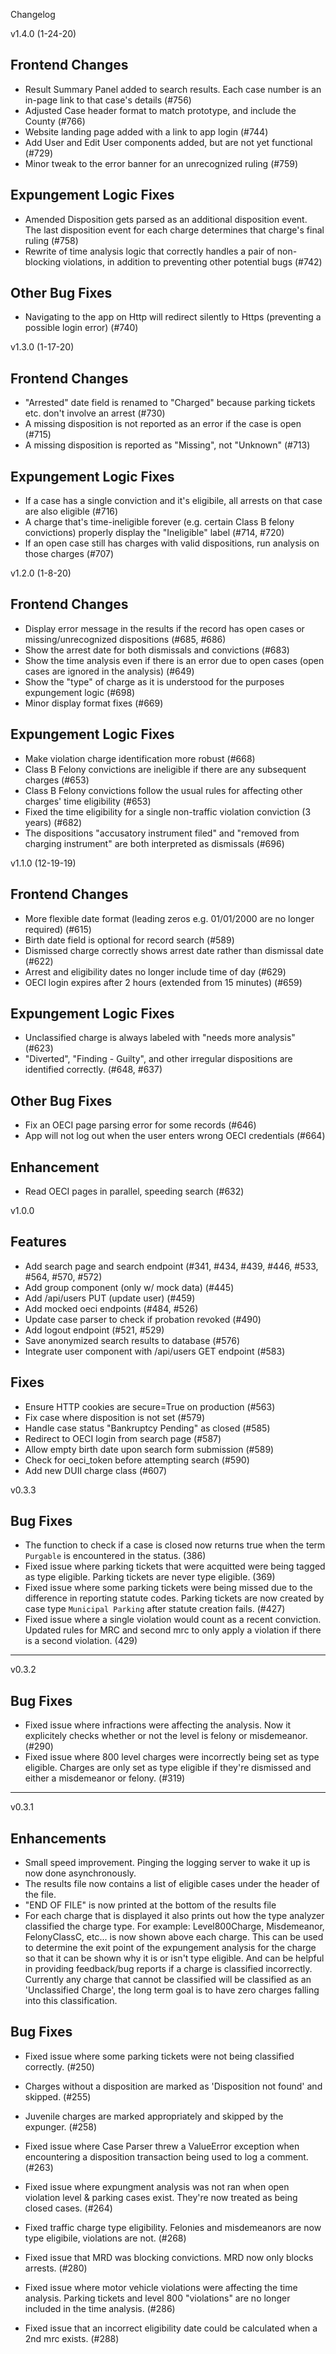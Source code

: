 Changelog

v1.4.0 (1-24-20)

## Frontend Changes

- Result Summary Panel added to search results. Each case number is an in-page link to that case's details (#756)
- Adjusted Case header format to match prototype, and include the County (#766)
- Website landing page added with a link to app login (#744)
- Add User and Edit User components added, but are not yet functional (#729)
- Minor tweak to the error banner for an unrecognized ruling (#759)

## Expungement Logic Fixes

- Amended Disposition gets parsed as an additional disposition event. The last disposition event for each charge determines that charge's final ruling (#758)
- Rewrite of time analysis logic that correctly handles a pair of non-blocking violations, in addition to preventing other potential bugs  (#742)

## Other Bug Fixes

- Navigating to the app on Http will redirect silently to Https (preventing a possible login error) (#740)

v1.3.0 (1-17-20)

## Frontend Changes

- "Arrested" date field is renamed to "Charged" because parking tickets etc. don't involve an arrest (#730)
- A missing disposition is not reported as an error if the case is open (#715)
- A missing disposition is reported as "Missing", not "Unknown" (#713)

## Expungement Logic Fixes

- If a case has a single conviction and it's eligibile, all arrests on that case are also eligible (#716)
- A charge that's time-ineligible forever (e.g. certain Class B felony convictions) properly display the "Ineligible" label (#714, #720)
- If an open case still has charges with valid dispositions, run analysis on those charges (#707)

v1.2.0 (1-8-20)

## Frontend Changes

- Display error message in the results if the record has open cases or missing/unrecognized dispositions (#685, #686)
- Show the arrest date for both dismissals and convictions (#683)
- Show the time analysis even if there is an error due to open cases (open cases are ignored in the analysis) (#649)
- Show the "type" of charge as it is understood for the purposes expungement logic (#698)
- Minor display format fixes (#669)

## Expungement Logic Fixes

- Make violation charge identification more robust (#668)
- Class B Felony convictions are ineligible if there are any subsequent charges (#653)
- Class B Felony convictions follow the usual rules for affecting other charges' time eligibility (#653)
- Fixed the time eligibility for a single non-traffic violation conviction (3 years) (#682)
- The dispositions "accusatory instrument filed" and "removed from charging instrument" are both interpreted as dismissals (#696)

v1.1.0 (12-19-19)

## Frontend Changes

- More flexible date format (leading zeros e.g. 01/01/2000 are no longer required) (#615)
- Birth date field is optional for record search (#589)
- Dismissed charge correctly shows arrest date rather than dismissal date (#622)
- Arrest and eligibility dates no longer include time of day (#629)
- OECI login expires after 2 hours (extended from 15 minutes) (#659)

## Expungement Logic Fixes

- Unclassified charge is always labeled with "needs more analysis" (#623)
- "Diverted", "Finding - Guilty", and other irregular dispositions are identified correctly. (#648, #637)

## Other Bug Fixes

- Fix an OECI page parsing error for some records (#646)
- App will not log out when the user enters wrong OECI credentials (#664)

## Enhancement

- Read OECI pages in parallel, speeding search (#632)

v1.0.0

## Features

- Add search page and search endpoint (#341, #434, #439, #446, #533, #564, #570, #572)
- Add group component (only w/ mock data) (#445)
- Add /api/users PUT (update user) (#459)
- Add mocked oeci endpoints (#484, #526)
- Update case parser to check if probation revoked (#490)
- Add logout endpoint (#521, #529)
- Save anonymized search results to database (#576)
- Integrate user component with /api/users GET endpoint (#583)

## Fixes

- Ensure HTTP cookies are secure=True on production (#563)
- Fix case where disposition is not set (#579)
- Handle case status "Bankruptcy Pending" as closed (#585)
- Redirect to OECI login from search page (#587)
- Allow empty birth date upon search form submission (#589)
- Check for oeci_token before attempting search (#590)
- Add new DUII charge class (#607)

v0.3.3

## Bug Fixes

 - The function to check if a case is closed now returns true when the term `Purgable` is encountered in the status. (386)
 - Fixed issue where parking tickets that were acquitted were being tagged as type eligible. Parking tickets are never type eligible. (369)
 - Fixed issue where some parking tickets were being missed due to the difference in reporting statute codes. Parking tickets are now created by case type `Municipal Parking` after statute creation fails. (#427)
 - Fixed issue where a single violation would count as a recent conviction. Updated rules for MRC and second mrc to only apply a violation if there is a second violation. (429)


________________________________________________________________________________________________

v0.3.2

## Bug Fixes

 - Fixed issue where infractions were affecting the analysis. Now it explicitely checks whether or not the level is felony or misdemeanor. (#290)
 - Fixed issue where 800 level charges were incorrectly being set as type eligible. Charges are only set as type eligible if they're dismissed and either a misdemeanor or felony. (#319)


________________________________________________________________________________________________

v0.3.1

## Enhancements

 - Small speed improvement. Pinging the logging server to wake it up is now done asynchronously.
 - The results file now contains a list of eligible cases under the header of the file.
 - "END OF FILE" is now printed at the bottom of the results file
 - For each charge that is displayed it also prints out how the type analyzer classified the charge type. For example: Level800Charge, Misdemeanor, FelonyClassC, etc... is now shown above each charge. This can be used to determine the exit point of the expungement analysis for the charge so that it can be shown why it is or isn't type eligible. And can be helpful in providing feedback/bug reports if a charge is classified incorrectly. Currently any charge that cannot be classified will be classified as an 'Unclassified Charge', the long term goal is to have zero charges falling into this classification.

## Bug Fixes

 - Fixed issue where some parking tickets were not being classified correctly. (#250)

 - Charges without a disposition are marked as 'Disposition not found' and skipped. (#255)

 - Juvenile charges are marked appropriately and skipped by the expunger. (#258)

 - Fixed issue where Case Parser threw a ValueError exception when encountering a disposition transaction being used to log a comment. (#263)

 - Fixed issue where expungment analysis was not ran when open violation level & parking cases exist. They're now treated as being closed cases. (#264)

 - Fixed traffic charge type eligibility. Felonies and misdemeanors are now type eligibile, violations are not. (#268)

 - Fixed issue that MRD was blocking convictions. MRD now only blocks arrests. (#280)

 - Fixed issue where motor vehicle violations were affecting the time analysis. Parking tickets and level 800 "violations" are no longer included in the time analysis. (#286)

 - Fixed issue that an incorrect eligibility date could be calculated when a 2nd mrc exists. (#288)
